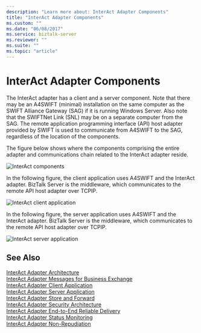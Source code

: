 ```yaml
---
description: "Learn more about: InterAct Adapter Components"
title: "InterAct Adapter Components"
ms.custom: ""
ms.date: "06/08/2017"
ms.service: biztalk-server
ms.reviewer: ""
ms.suite: ""
ms.topic: "article"
---
```

# InterAct Adapter Components
The InterAct adapter has a client and a server component. Note that there may be an A4SWIFT (minimal) installation on the same computer as the SWIFT Alliance Gateway (SAG) if it is running Windows Server. Also note that the SWIFTNet Link (SNL) may be on a separate computer from the SAG. The remote application programming interface (API) host adapter provided by SWIFT is used to communicate from A4SWIFT to the SAG, regardless of the location of the components.  
  
 The figure below shows where the components comprising the entire adapter and communications chain related to the InterAct adapter reside.  
  
 ![InterAct components](../../adapters-and-accelerators/fileact-interact/media/cf257c5a-3668-4aff-bce9-7acc6eb672bd.gif)  
  
 In the following figure, the client application uses A4SWIFT and the InterAct adapter. BizTalk Server is the middleware, which communicates to the remote API host adapter over TCPIP.  
  
 ![InterAct client application](../../adapters-and-accelerators/fileact-interact/media/7aeada39-6264-498b-92e8-303eb0cf369b.gif)
  
 In the following figure, the server application uses A4SWIFT and the InterAct adapter. BizTalk Server is the middleware, which communicates to the remote API host adapter over TCPIP.  
  
 ![InterAct server application](../../adapters-and-accelerators/fileact-interact/media/51cbae6a-41e9-4a50-9574-5e86bc04ddba.gif)  
  
## See Also  
 [InterAct Adapter Architecture](../../adapters-and-accelerators/fileact-interact/interact-adapter-architecture.md)   
 [InterAct Adapter Messages for Business Exchange](../../adapters-and-accelerators/fileact-interact/interact-adapter-messages-for-business-exchange.md)   
 [InterAct Adapter Client Application](../../adapters-and-accelerators/fileact-interact/interact-adapter-client-application.md)   
 [InterAct Adapter Server Application](../../adapters-and-accelerators/fileact-interact/interact-adapter-server-application.md)   
 [InterAct Adapter Store and Forward](../../adapters-and-accelerators/fileact-interact/interact-adapter-store-and-forward.md)   
 [InterAct Adapter Security Architecture](../../adapters-and-accelerators/fileact-interact/interact-adapter-security-architecture.md)   
 [InterAct Adapter End-to-End Reliable Delivery](../../adapters-and-accelerators/fileact-interact/interact-adapter-end-to-end-reliable-delivery.md)   
 [InterAct Adapter Status Monitoring](../../adapters-and-accelerators/fileact-interact/interact-adapter-status-monitoring.md)   
 [InterAct Adapter Non-Repudiation](../../adapters-and-accelerators/fileact-interact/interact-adapter-non-repudiation.md)

